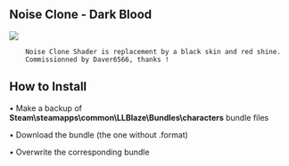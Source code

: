 ## Noise Clone - Dark Blood
![](Render.png)

		Noise Clone Shader is replacement by a black skin and red shine.
		Commissionned by Daver6566, thanks !
		
## How to Install
• Make a backup of **Steam\steamapps\common\LLBlaze\Bundles\characters** bundle files

• Download the bundle (the one without .format)

• Overwrite the corresponding bundle
